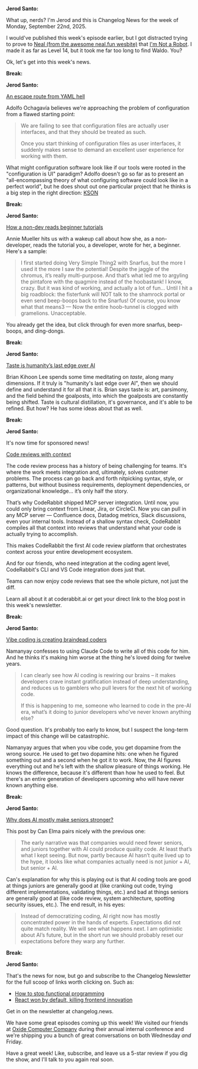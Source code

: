 **Jerod Santo:**

What up, nerds? I'm Jerod and this is Changelog News for the week of Monday, September 22nd, 2025.

I would've published this week's episode earlier, but I got distracted trying to prove to [Neal (from the awesome neal.fun wesbite)](https://neal.fun/) that [I'm Not a Robot](https://neal.fun/not-a-robot/). I made it as far as Level 14, but it took me far too long to find Waldo. You?

Ok, let's get into this week's news.

**Break:**

**Jerod Santo:**

[An escape route from YAML hell](https://ochagavia.nl/blog/configuration-files-are-user-interfaces/)

Adolfo Ochagavía believes we're approaching the problem of configuration from a flawed starting point:

> We are failing to see that configuration files are actually user interfaces, and that they should be treated as such.
>
> Once you start thinking of configuration files as user interfaces, it suddenly makes sense to demand an excellent user experience for working with them.

What might configuration software look like if our tools were rooted in the "configuration is UI" paradigm? Adolfo doesn't go so far as to present an "all-encompassing theory of what configuring software could look like in a perfect world", but he does shout out one particular project that he thinks is a big step in the right direction: [KSON](https://kson.org)

**Break:**

**Jerod Santo:**

[How a non-dev reads beginner tutorials](https://anniemueller.com/posts/how-i-a-non-developer-read-the-tutorial-you-a-developer-wrote-for-me-a-beginner)

Annie Mueller hits us with a wakeup call about how she, as a non-developer, reads the tutorial you, a developer, wrote for her, a beginner. Here's a sample:

> I first started doing Very Simple Thing2 with Snarfus, but the more I used it the more I saw the potential! Despite the jaggle of the chromus, it’s really multi-purpose. And that’s what led me to argyling the pintafore with the quagmire instead of the hoobastank! I know, crazy. But it was kind of working, and actually a lot of fun… Until I hit a big roadblock: the fisterfunk will NOT talk to the shamrock portal or even send beep-boops back to the Snarfus! Of course, you know what that means3 — Now the entire hoob-tunnel is clogged with gramelions. Unacceptable.

You already get the idea, but click through for even more snarfus, beep-boops, and ding-dongs.

**Break:**

**Jerod Santo:**

[Taste is humanity’s last edge over AI](https://www.moderndescartes.com/essays/taste/)

Brian Kihoon Lee spends some time meditating on *taste*, along many dimensions. If it truly is "humanity's last edge over AI", then we should define and understand it for all that it is. Brian says taste is: art, parsimony, and the field behind the goalposts, into which the goalposts are constantly being shifted. Taste is cultural distillation, it's governance, and it's able to be refined. But how? He has some ideas about that as well.

**Break:**

**Jerod Santo:**

It's now time for sponsored news!

[Code reviews with context](https://www.coderabbit.ai/blog/coderabbits-mcp-server-integration-code-reviews-that-see-the-whole-picture)

The code review process has a history of being challenging for teams. It's where the work meets integration and, ultimately, solves customer problems. The process can go back and forth nitpicking syntax, style, or patterns, but without business requirements, deployment dependencies, or organizational knowledge... it’s only half the story.

That’s why CodeRabbit shipped MCP server integration. Until now, you could only bring context from Linear, Jira, or CircleCI. Now you can pull in any MCP server — Confluence docs, Datadog metrics, Slack discussions, even your internal tools. Instead of a shallow syntax check, CodeRabbit compiles all that context into reviews that understand what your code is actually trying to accomplish.

This makes CodeRabbit the first AI code review platform that orchestrates context across your entire development ecosystem.

And for our friends, who need integration at the coding agent level, CodeRabbit's CLI and VS Code integration does just that.

Teams can now enjoy code reviews that see the whole picture, not just the diff.

Learn all about it at coderabbit.ai or get your direct link to the blog post in this week's newsletter.

**Break:**

**Jerod Santo:**

[Vibe coding is creating braindead coders](https://nmn.gl/blog/vibe-coding-gambling)

Namanyay confesses to using Claude Code to write all of this code for him. And he thinks it's making him worse at the thing he's loved doing for twelve years.

> I can clearly see how AI coding is rewiring our brains – it makes developers crave instant gratification instead of deep understanding, and reduces us to gamblers who pull levers for the next hit of working code.
>
> If this is happening to me, someone who learned to code in the pre-AI era, what’s it doing to junior developers who’ve never known anything else?

Good question. It's probably too early to know, but I suspect the long-term impact of this change will be catastrophic. 

Namanyay argues that when you vibe code, you get dopamine from the wrong source. He used to get two dopamine hits: one when he figured something out and a second when he got it to work. Now, the AI figures everything out and he's left with the shallow pleasure of things working. He knows the difference, because it's different than how he used to feel. But there's an entire generation of developers upcoming who will have never known anything else.

**Break:**

**Jerod Santo:**

[Why does AI mostly make seniors stronger?](https://elma.dev/notes/ai-makes-seniors-stronger/)

This post by Can Elma pairs nicely with the previous one:

> The early narrative was that companies would need fewer seniors, and juniors together with AI could produce quality code. At least that’s what I kept seeing. But now, partly because AI hasn’t quite lived up to the hype, it looks like what companies actually need is not junior + AI, but senior + AI.

Can's explanation for why this is playing out is that AI coding tools are good at things juniors are generally good at (like cranking out code, trying different implementations, validating things, etc.) and bad at things seniors are generally good at (like code review, system architecture, spotting security issues, etc.). The end result, in his eyes:

> Instead of democratizing coding, AI right now has mostly concentrated power in the hands of experts. Expectations did not quite match reality. We will see what happens next. I am optimistic about AI’s future, but in the short run we should probably reset our expectations before they warp any further.

**Break:**

**Jerod Santo:**

That's the news for now, but go and subscribe to the Changelog Newsletter for the full scoop of links worth clicking on. Such as:

- [How to stop functional programming](https://brianmckenna.org/blog/howtostopfp)
- [React won by default, killing frontend innovation](https://www.lorenstew.art/blog/react-won-by-default/)

Get in on the newsletter at changelog.news.

We have some great episodes coming up this week! We visited our friends at [Oxide Computer Company](https://oxide.computer) during their annual internal conference and we're shipping you a bunch of great conversations on both Wednesday *and* Friday.

Have a great week! Like, subscribe, and leave us a 5-star review if you dig the show, and I'll talk to you again real soon.
